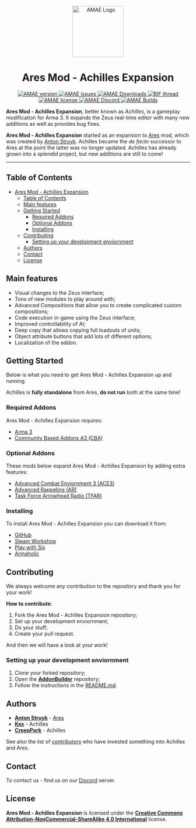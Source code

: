 <p align="center">
    <img src="https://github.com/ArmaAchilles/AresModAchillesExpansion/blob/master/Pictures/logo/achilles_logo_whiteBackground.png" width="140" alt="AMAE Logo">
    <h1 align="center">Ares Mod - Achilles Expansion</h1>
</p>

<p align="center">
    <a href="https://github.com/ArmaAchilles/AresModAchillesExpansion/tree/master">
        <img src="https://img.shields.io/badge/dynamic/json.svg?label=Version&colorB=007EC6&prefix=&suffix=&query=version&uri=https%3A%2F%2Fmechilles.herokuapp.com%2Fbadge&style=flat-square" alt="AMAE version">
    </a>
    <a href="https://github.com/ArmaAchilles/AresModAchillesExpansion/issues">
        <img src="https://img.shields.io/github/issues-raw/ArmaAchilles/AresModAchillesExpansion.svg?style=flat-square&label=Issues" alt="AMAE issues">
    </a>
    <a href="https://github.com/ArmaAchilles/AresModAchillesExpansion/releases">
        <img src="https://img.shields.io/badge/dynamic/json.svg?label=Downloads&colorB=brightgreen&prefix=&suffix=&query=downloads&uri=https%3A%2F%2Fmechilles.herokuapp.com%2Fbadge&style=flat-square" alt="AMAE Downloads">
    </a>
    <a href="https://forums.bistudio.com/forums/topic/191113-ares-mod-achilles-expansion/">
        <img src="https://img.shields.io/badge/BIF-Thread-lightgrey.svg?style=flat-square" alt="BIF thread">
    </a>
    <a href="https://github.com/ArmaAchilles/AresModAchillesExpansion/blob/master/LICENSE">
        <img src="https://img.shields.io/badge/License-CC%20BY--NC--SA%204.0-orange.svg?style=flat-square" alt="AMAE license">
    </a>
    <a href="https://discord.gg/kN7Jnhr">
        <img src="https://img.shields.io/badge/dynamic/json.svg?label=Discord&colorB=7683D5&prefix=&suffix=&query=users&uri=https%3A%2F%2Fmechilles.herokuapp.com%2Fbadge&style=flat-square" alt="AMAE Discord">
    </a>
    <a href="https://www.travis-ci.org/ArmaAchilles/AresModAchillesExpansion">
        <img src="https://img.shields.io/travis/ArmaAchilles/AresModAchillesExpansion.svg?style=flat-square&label=Build" alt="AMAE Builds">
    </a>
</p>

**Ares Mod - Achilles Expansion**, better known as _Achilles_, is a gameplay modification for Arma 3. It expands the Zeus real-time editor with many new additions as well as provides bug fixes.

**Ares Mod - Achilles Expansion** started as an expansion to [Ares](https://github.com/astruyk/Ares) mod, which was created by [Anton Struyk](https://github.com/astruyk). Achilles became the _de facto_ successor to Ares at the point the latter was no longer updated. Achilles has already grown into a _splendid_ project, but new additions are still to come! 

* * *

## Table of Contents
- [Ares Mod - Achilles Expansion](#ares-mod---achilles-expansion)
    - [Table of Contents](#table-of-contents)
    - [Main features](#main-features)
    - [Getting Started](#getting-started)
        - [Required Addons](#required-addons)
        - [Optional Addons](#optional-addons)
        - [Installing](#installing)
    - [Contributing](#contributing)
        - [Setting up your development enviornment](#setting-up-your-development-enviornment)
    - [Authors](#authors)
    - [Contact](#contact)
    - [License](#license)

## Main features
- Visual changes to the Zeus interface;
- Tons of new modules to play around with;
- Advanced Compositions that allow you to create complicated custom compositions;
- Code execution in-game using the Zeus interface;
- Improved controllability of AI;
- Deep copy that allows copying full loadouts of units;
- Object attribute buttons that add lots of different options;
- Localization of the addon.

## Getting Started

Below is what you need to get Ares Mod - Achilles Expansion up and running.  

Achilles is **fully standalone** from Ares, **do not run** both at the same time!

### Required Addons

Ares Mod - Achilles Expansion requires:
- [Arma 3](http://arma3.com/)
- [Community Based Addons A3 (CBA)](https://github.com/CBATeam/CBA_A3/releases)

### Optional Addons

These mods below expand Ares Mod - Achilles Expansion by adding extra features:
- [Advanced Combat Enviornment 3 (ACE3)](https://github.com/acemod/ACE3/)
- [Advanced Rappeling (AR)](https://github.com/sethduda/AdvancedRappelling)
- [Task Force Arrowhead Radio (TFAR)](https://github.com/michail-nikolaev/task-force-arma-3-radio)

### Installing

To install Ares Mod - Achilles Expansion you can download it from:
- [GitHub](https://github.com/ArmaAchilles/AresModAchillesExpansion/releases)
- [Steam Workshop](http://steamcommunity.com/sharedfiles/filedetails/?id=723217262)
- [Play with Six](http://withsix.com/p/Arma-3/mods/mc1X_8GXVEG0STlO_DWjNA/Ares-Mod-Achilles-Expansion)
- [Armaholic](http://www.armaholic.com/page.php?id=31235)

## Contributing

We always welcome any contribution to the repository and thank you for your work!  

**How to contribute**:
1. Fork the Ares Mod - Achilles Expansion repository;
2. Set up your development enviornment;
3. Do your stuff;
4. Create your pull request.  

And then we will have a look at your work!

### Setting up your development enviornment

1. Clone your forked repository;
2. Open the **[AddonBuilder](https://github.com/ArmaAchilles/AddonBuilder)** repository;
3. Follow the instructions in the [README.md](https://github.com/ArmaAchilles/AddonBuilder/blob/master/README.md).

## Authors

- **[Anton Struyk](https://github.com/astruyk)** - [Ares](https://github.com/astruyk/Ares)
- **[Kex](https://github.com/oOKexOo)** - Achilles
- **[CreepPork](https://github.com/CreepPork)** - Achilles

See also the list of [contributors](https://github.com/ArmaAchilles/AresModAchillesExpansion/blob/master/%40AresModAchillesExpansion/credits.md) who have invested something into Achilles and Ares.

## Contact

To contact us - find us on our [Discord](https://discord.gg/kN7Jnhr) server.

## License

**Ares Mod - Achilles Expansion** is licensed under the **[Creative Commons Attribution-NonCommercial-ShareAlike 4.0 International](https://github.com/ArmaAchilles/AresModAchillesExpansion/blob/master/LICENSE)** license.
